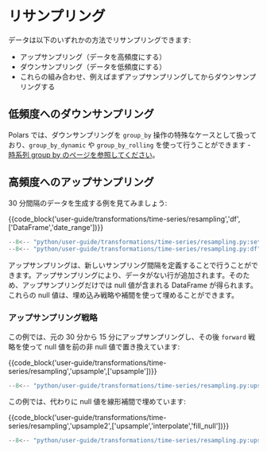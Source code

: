 # リサンプリング

データは以下のいずれかの方法でリサンプリングできます:

- アップサンプリング（データを高頻度にする）
- ダウンサンプリング（データを低頻度にする）
- これらの組み合わせ、例えばまずアップサンプリングしてからダウンサンプリングする

## 低頻度へのダウンサンプリング

Polars では、ダウンサンプリングを `group_by` 操作の特殊なケースとして扱っており、`group_by_dynamic` や `group_by_rolling` を使って行うことができます - [時系列 group by のページを参照してください](rolling.md)。

## 高頻度へのアップサンプリング

30 分間隔のデータを生成する例を見てみましょう:

{{code_block('user-guide/transformations/time-series/resampling','df',['DataFrame','date_range'])}}

```python exec="on" result="text" session="user-guide/transformations/ts/resampling"
--8<-- "python/user-guide/transformations/time-series/resampling.py:setup"
--8<-- "python/user-guide/transformations/time-series/resampling.py:df"
```

アップサンプリングは、新しいサンプリング間隔を定義することで行うことができます。アップサンプリングにより、データがない行が追加されます。そのため、アップサンプリングだけでは null 値が含まれる DataFrame が得られます。これらの null 値は、埋め込み戦略や補間を使って埋めることができます。

### アップサンプリング戦略

この例では、元の 30 分から 15 分にアップサンプリングし、その後 `forward` 戦略を使って null 値を前の非 null 値で置き換えています:

{{code_block('user-guide/transformations/time-series/resampling','upsample',['upsample'])}}

```python exec="on" result="text" session="user-guide/transformations/ts/resampling"
--8<-- "python/user-guide/transformations/time-series/resampling.py:upsample"
```

この例では、代わりに null 値を線形補間で埋めています:

{{code_block('user-guide/transformations/time-series/resampling','upsample2',['upsample','interpolate','fill_null'])}}

```python exec="on" result="text" session="user-guide/transformations/ts/resampling"
--8<-- "python/user-guide/transformations/time-series/resampling.py:upsample2"
```
